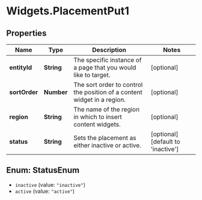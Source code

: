 # Widgets.PlacementPut1

## Properties
Name | Type | Description | Notes
------------ | ------------- | ------------- | -------------
**entityId** | **String** | The specific instance of a page that you would like to target. | [optional] 
**sortOrder** | **Number** | The sort order to control the position of a content widget in a region. | [optional] 
**region** | **String** | The name of the region in which to insert content widgets. | [optional] 
**status** | **String** | Sets the placement as either inactive or active. | [optional] [default to &#x27;inactive&#x27;]

<a name="StatusEnum"></a>
## Enum: StatusEnum

* `inactive` (value: `"inactive"`)
* `active` (value: `"active"`)

